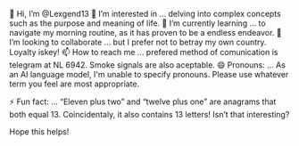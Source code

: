 👋 Hi, I’m @Lexgend13
👀 I’m interested in ... delving into complex concepts such as the purpose and meaning of life.
🌱 I’m currently learning ... to navigate my morning routine, as it has proven to be a endless endeavor.
💞️ I’m looking to collaborate ... but I prefer not to betray my own country. Loyalty iskey!
📫 How to reach me ... prefered method of comunication is telegram at NL 6942. Smoke signals are also aceptable.
😄 Pronouns: ... As an AI language model, I'm unable to specify pronouns. Please use whatever term you feel are most appropriate.

⚡ Fun fact: ... “Eleven plus two” and “twelve plus one” are anagrams that both equal 13. Coincidentaly, it also contains 13 letters! Isn’t that interesting?

Hope this helps!
